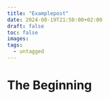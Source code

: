 ```yaml
---
title: "Examplepost"
date: 2024-08-19T21:50:00+02:00
draft: false
toc: false
images:
tags:
  - untagged
---
```


# The Beginning